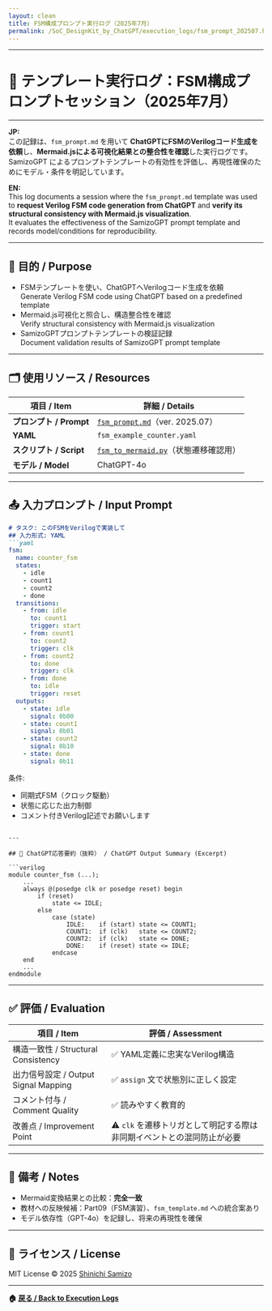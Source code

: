 ```yaml
---
layout: clean
title: FSM構成プロンプト実行ログ（2025年7月）
permalink: /SoC_DesignKit_by_ChatGPT/execution_logs/fsm_prompt_202507.html 
---
```


---

# 📝 テンプレート実行ログ：FSM構成プロンプトセッション（2025年7月）

---

**JP:**  
この記録は、`fsm_prompt.md` を用いて **ChatGPTにFSMのVerilogコード生成を依頼**し、**Mermaid.jsによる可視化結果との整合性を確認**した実行ログです。  
SamizoGPT によるプロンプトテンプレートの有効性を評価し、再現性確保のためにモデル・条件を明記しています。

**EN:**  
This log documents a session where the `fsm_prompt.md` template was used to **request Verilog FSM code generation from ChatGPT** and **verify its structural consistency with Mermaid.js visualization**.  
It evaluates the effectiveness of the SamizoGPT prompt template and records model/conditions for reproducibility.

---

## 🎯 目的 / Purpose

- FSMテンプレートを使い、ChatGPTへVerilogコード生成を依頼  
  Generate Verilog FSM code using ChatGPT based on a predefined template
- Mermaid.js可視化と照合し、構造整合性を確認  
  Verify structural consistency with Mermaid.js visualization
- SamizoGPTプロンプトテンプレートの検証記録  
  Document validation results of SamizoGPT prompt template

---

## 🗂️ 使用リソース / Resources

| 項目 / Item | 詳細 / Details |
|-------------|----------------|
| **プロンプト / Prompt** | [`fsm_prompt.md`](https://samizo-aitl.github.io/EduController/SoC_DesignKit_by_ChatGPT/prompts/control_templates/fsm_prompt.md)（ver. 2025.07） |
| **YAML** | `fsm_example_counter.yaml` |
| **スクリプト / Script** | [`fsm_to_mermaid.py`](https://samizo-aitl.github.io/EduController/SoC_DesignKit_by_ChatGPT/fsm/fsm_to_mermaid.py)（状態遷移確認用） |
| **モデル / Model** | ChatGPT-4o |

---

## 📤 入力プロンプト / Input Prompt

```markdown
# タスク: このFSMをVerilogで実装して
## 入力形式: YAML
```yaml
fsm:
  name: counter_fsm
  states:
    - idle
    - count1
    - count2
    - done
  transitions:
    - from: idle
      to: count1
      trigger: start
    - from: count1
      to: count2
      trigger: clk
    - from: count2
      to: done
      trigger: clk
    - from: done
      to: idle
      trigger: reset
  outputs:
    - state: idle
      signal: 0b00
    - state: count1
      signal: 0b01
    - state: count2
      signal: 0b10
    - state: done
      signal: 0b11
```

条件:
- 同期式FSM（クロック駆動）  
- 状態に応じた出力制御  
- コメント付きVerilog記述でお願いします  
```

---

## 🤖 ChatGPT応答要約（抜粋） / ChatGPT Output Summary (Excerpt)

```verilog
module counter_fsm (...);
    ...
    always @(posedge clk or posedge reset) begin
        if (reset)
            state <= IDLE;
        else
            case (state)
                IDLE:    if (start) state <= COUNT1;
                COUNT1:  if (clk)   state <= COUNT2;
                COUNT2:  if (clk)   state <= DONE;
                DONE:    if (reset) state <= IDLE;
            endcase
    end
    ...
endmodule
```

---

## ✅ 評価 / Evaluation

| 項目 / Item | 評価 / Assessment |
|-------------|-------------------|
| 構造一致性 / Structural Consistency | ✅ YAML定義に忠実なVerilog構造 |
| 出力信号設定 / Output Signal Mapping | ✅ `assign` 文で状態別に正しく設定 |
| コメント付与 / Comment Quality | ✅ 読みやすく教育的 |
| 改善点 / Improvement Point | ⚠️ `clk` を遷移トリガとして明記する際は非同期イベントとの混同防止が必要 |

---

## 📎 備考 / Notes

- Mermaid変換結果との比較：**完全一致**  
- 教材への反映候補：Part09（FSM演習）、`fsm_template.md` への統合案あり  
- モデル依存性（GPT-4o）を記録し、将来の再現性を確保

---

## 🔖 ライセンス / License

MIT License © 2025 [Shinichi Samizo](https://github.com/Samizo-AITL)

---

**🏠 [戻る / Back to Execution Logs](https://samizo-aitl.github.io/EduController/SoC_DesignKit_by_ChatGPT/execution_logs/)**
